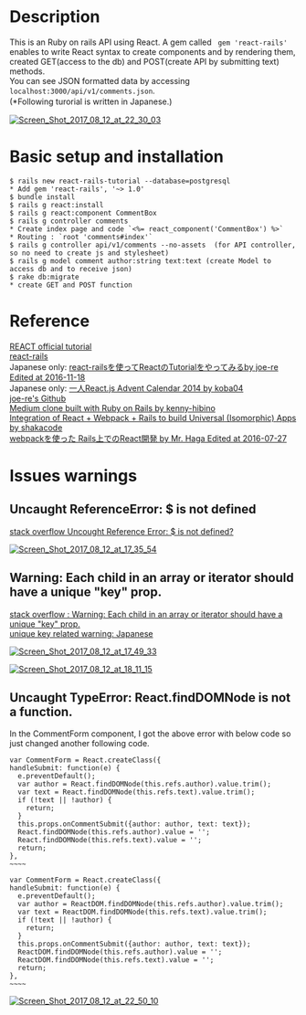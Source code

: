 # Description  
  This is an Ruby on rails API using React. A gem called ` gem 'react-rails'` enables to write React syntax to create components and by rendering them, created GET(access to the db) and POST(create API by submitting text) methods.  
  You can see JSON formatted data by accessing `localhost:3000/api/v1/comments.json`.   
  (*Following turorial is written in Japanese.) 　　  
    
  <a href="https://ibb.co/ksodNF"><img src="https://image.ibb.co/hHTOpv/Screen_Shot_2017_08_12_at_22_30_03.png" alt="Screen_Shot_2017_08_12_at_22_30_03" border="0"></a>  

          
   
# Basic setup and installation   
````  
$ rails new react-rails-tutorial --database=postgresql  
* Add gem 'react-rails', '~> 1.0'   
$ bundle install  
$ rails g react:install  
$ rails g react:component CommentBox  
$ rails g controller comments  
* Create index page and code `<%= react_component('CommentBox') %>`    
* Routing : `root 'comments#index'`  
$ rails g controller api/v1/comments --no-assets  (for API controller, so no need to create js and stylesheet)    
$ rails g model comment author:string text:text (create Model to access db and to receive json)  
$ rake db:migrate  
* create GET and POST function  
````  
     
        
            
# Reference   
  [REACT official tutorial](https://facebook.github.io/react/tutorial/tutorial.html)   
  [react-rails](https://facebook.github.io/react/tutorial/tutorial.html)  
  Japanese only: [react-railsを使ってReactのTutorialをやってみるby joe-re Edited at 2016-11-18](http://qiita.com/joe-re/items/96f12dda4a62470d1d7c)     
  Japanese only: [一人React.js Advent Calendar 2014 by koba04](http://qiita.com/advent-calendar/2014/reactjs)    
  [joe-re's Github](https://github.com/joe-re/react-rails-tutorial)   
  [Medium clone built with Ruby on Rails by kenny-hibino](https://github.com/kenny-hibino/stories)  
  [Integration of React + Webpack + Rails to build Universal (Isomorphic) Apps by shakacode](https://github.com/shakacode/react_on_rails)    
  [webpackを使った Rails上でのReact開発 by Mr. Haga Edited at 2016-07-27](http://techlife.cookpad.com/entry/2016/07/27/101015)     
         
             
# Issues warnings   
  
  ## Uncaught ReferenceError: $ is not defined    
    
  [stack overflow Uncought Reference Error: $ is not defined?](https://stackoverflow.com/questions/2075337/uncaught-referenceerror-is-not-defined)  

          
  <a href="https://ibb.co/hqbWRa"><img src="https://image.ibb.co/jPwnzv/Screen_Shot_2017_08_12_at_17_35_54.png" alt="Screen_Shot_2017_08_12_at_17_35_54" border="0"></a>  
      
     
       
  ## Warning: Each child in an array or iterator should have a unique "key" prop.   
    
  [stack overflow : Warning: Each child in an array or iterator should have a unique "key" prop.](https://stackoverflow.com/questions/34576332/warning-each-child-in-an-array-or-iterator-should-have-a-unique-key-prop-che)    
  [unique key related warning: Japanese](http://h3poteto.hatenablog.com/entry/2016/01/03/013921)  

        
  <a href="https://ibb.co/cxkEev"><img src="https://image.ibb.co/naSSzv/Screen_Shot_2017_08_12_at_17_49_33.png" alt="Screen_Shot_2017_08_12_at_17_49_33" border="0"></a>  
      
  <a href="https://ibb.co/nEXwRa"><img src="https://image.ibb.co/ickGRa/Screen_Shot_2017_08_12_at_18_11_15.png" alt="Screen_Shot_2017_08_12_at_18_11_15" border="0"></a>     
      
        
          
## Uncaught TypeError: React.findDOMNode is not a function.        
  In the CommentForm component, I got the above error with below code so just changed another following code.      
  ````    
  var CommentForm = React.createClass({  
  handleSubmit: function(e) {  
    e.preventDefault();  
    var author = React.findDOMNode(this.refs.author).value.trim();  
    var text = React.findDOMNode(this.refs.text).value.trim();  
    if (!text || !author) {  
      return;  
    }  
    this.props.onCommentSubmit({author: author, text: text});   
    React.findDOMNode(this.refs.author).value = '';   
    React.findDOMNode(this.refs.text).value = '';   
    return;   
  },   
  ~~~~
  ````      
  ````      
  var CommentForm = React.createClass({   
  handleSubmit: function(e) {   
    e.preventDefault();    
    var author = ReactDOM.findDOMNode(this.refs.author).value.trim();    
    var text = ReactDOM.findDOMNode(this.refs.text).value.trim();    
    if (!text || !author) {    
      return;    
    }    
    this.props.onCommentSubmit({author: author, text: text});    
    ReactDOM.findDOMNode(this.refs.author).value = '';    
    ReactDOM.findDOMNode(this.refs.text).value = '';    
    return;    
  },    
  ~~~~
  ````   
  <a href="https://ibb.co/j58g9v"><img src="https://image.ibb.co/nJ2mba/Screen_Shot_2017_08_12_at_22_50_10.png" alt="Screen_Shot_2017_08_12_at_22_50_10" border="0"></a>  

          
      
          